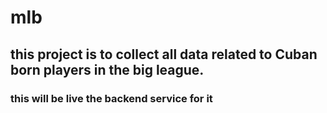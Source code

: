 # mlb
## this project is to collect all data related to Cuban born players in the big league.
### this will be live the backend service for it

